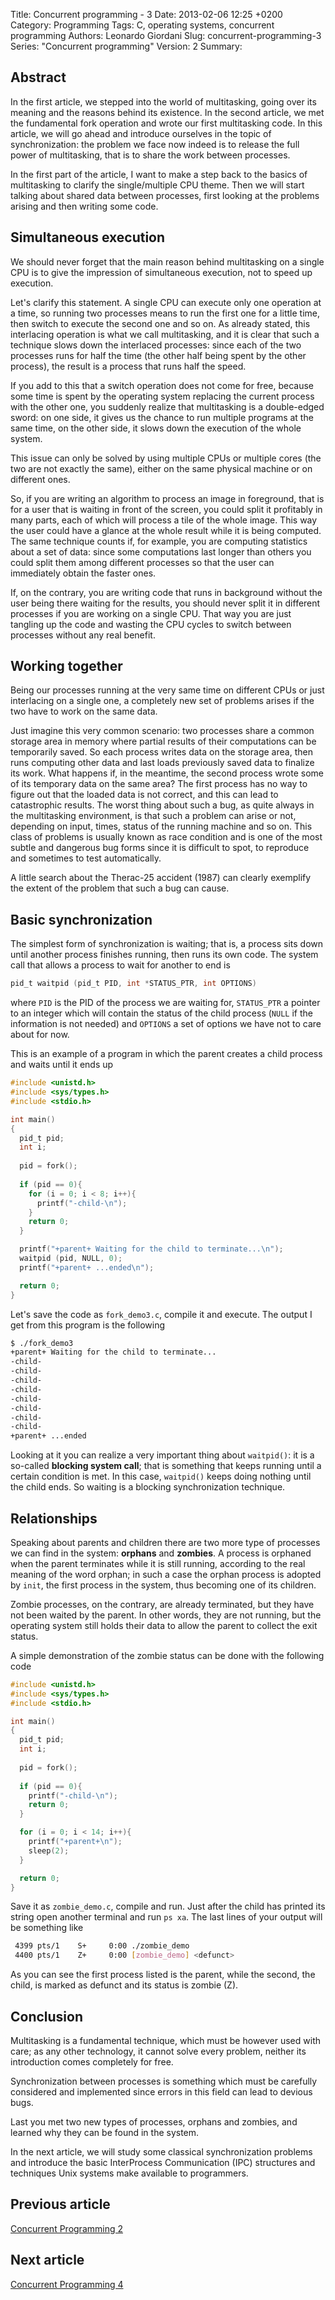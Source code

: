 Title: Concurrent programming - 3
Date: 2013-02-06 12:25 +0200
Category: Programming
Tags: C, operating systems, concurrent programming
Authors: Leonardo Giordani
Slug: concurrent-programming-3
Series: "Concurrent programming"
Version: 2
Summary:

## Abstract

In the first article, we stepped into the world of multitasking, going over its meaning and the reasons behind its existence. In the second article, we met the fundamental fork operation and wrote our first multitasking code. In this article, we will go ahead and introduce ourselves in the topic of synchronization: the problem we face now indeed is to release the full power of multitasking, that is to share the work between processes.

In the first part of the article, I want to make a step back to the basics of multitasking to clarify the single/multiple CPU theme. Then we will start talking about shared data between processes, first looking at the problems arising and then writing some code.

## Simultaneous execution

We should never forget that the main reason behind multitasking on a single CPU is to give the impression of simultaneous execution, not to speed up execution.

Let's clarify this statement. A single CPU can execute only one operation at a time, so running two processes means to run the first one for a little time, then switch to execute the second one and so on. As already stated, this interlacing operation is what we call multitasking, and it is clear that such a technique slows down the interlaced processes: since each of the two processes runs for half the time (the other half being spent by the other process), the result is a process that runs half the speed.

If you add to this that a switch operation does not come for free, because some time is spent by the operating system replacing the current process with the other one, you suddenly realize that multitasking is a double-edged sword: on one side, it gives us the chance to run multiple programs at the same time, on the other side, it slows down the execution of the whole system.

This issue can only be solved by using multiple CPUs or multiple cores (the two are not exactly the same), either on the same physical machine or on different ones.

So, if you are writing an algorithm to process an image in foreground, that is for a user that is waiting in front of the screen, you could split it profitably in many parts, each of which will process a tile of the whole image. This way the user could have a glance at the whole result while it is being computed. The same technique counts if, for example, you are computing statistics about a set of data: since some computations last longer than others you could split them among different processes so that the user can immediately obtain the faster ones.

If, on the contrary, you are writing code that runs in background without the user being there waiting for the results, you should never split it in different processes if you are working on a single CPU. That way you are just tangling up the code and wasting the CPU cycles to switch between processes without any real benefit.

## Working together

Being our processes running at the very same time on different CPUs or just interlacing on a single one, a completely new set of problems arises if the two have to work on the same data.

Just imagine this very common scenario: two processes share a common storage area in memory where partial results of their computations can be temporarily saved. So each process writes data on the storage area, then runs computing other data and last loads previously saved data to finalize its work. What happens if, in the meantime, the second process wrote some of its temporary data  on the same area? The first process has no way to figure out that the loaded data is not correct, and this can lead to catastrophic results. The worst thing about such a bug, as quite always in the multitasking environment, is that such a problem can arise or not, depending on input, times, status of the running machine and so on. This class of problems is usually known as race condition and is one of the most subtle and dangerous bug forms since it is difficult to spot, to reproduce and sometimes to test automatically.

A little search about the Therac-25 accident (1987) can clearly exemplify the extent of the problem that such a bug can cause.

## Basic synchronization

The simplest form of synchronization is waiting; that is, a process sits down until another process finishes running, then runs its own code. The system call that allows a process to wait for another to end is

``` c
pid_t waitpid (pid_t PID, int *STATUS_PTR, int OPTIONS)
```

where `PID` is the PID of the process we are waiting for, `STATUS_PTR` a pointer to an integer which will contain the status of the child process (`NULL` if the information is not needed) and `OPTIONS` a set of options we have not to care about for now.

This is an example of a program in which the parent creates a child process and waits until it ends up

``` c
#include <unistd.h>
#include <sys/types.h>
#include <stdio.h>

int main()
{
  pid_t pid;
  int i;
  
  pid = fork();
  
  if (pid == 0){
    for (i = 0; i < 8; i++){
      printf("-child-\n");
    }
    return 0;
  }

  printf("+parent+ Waiting for the child to terminate...\n"); 
  waitpid (pid, NULL, 0);
  printf("+parent+ ...ended\n");

  return 0;
}
```

Let's save the code as `fork_demo3.c`, compile it and execute. The output I get from this program is the following

``` bash
$ ./fork_demo3
+parent+ Waiting for the child to terminate...
-child-
-child-
-child-
-child-
-child-
-child-
-child-
-child-
+parent+ ...ended
```

Looking at it you can realize a very important thing about `waitpid()`: it is a so-called **blocking system call**; that is something that keeps running until a certain condition is met. In this case, `waitpid()` keeps doing nothing until the child ends. So waiting is a blocking synchronization technique.

## Relationships

Speaking about parents and children there are two more type of processes we can find in the system: **orphans** and **zombies**. A process is orphaned when the parent terminates while it is still running, according to the real meaning of the word orphan; in such a case the orphan process is adopted by `init`, the first process in the system, thus becoming one of its children.

Zombie processes, on the contrary, are already terminated, but they have not been waited by the parent. In other words, they are not running, but the operating system still holds their data to allow the parent to collect the exit status.

A simple demonstration of the zombie status can be done with the following code

``` c
#include <unistd.h>
#include <sys/types.h>
#include <stdio.h>

int main()
{
  pid_t pid;
  int i;
  
  pid = fork();
  
  if (pid == 0){
    printf("-child-\n");
    return 0;
  }

  for (i = 0; i < 14; i++){
    printf("+parent+\n");
    sleep(2);
  }

  return 0;
}
```

Save it as `zombie_demo.c`, compile and run. Just after the child has printed its string open another terminal and run `ps xa`. The last lines of your output will be something like

``` bash
 4399 pts/1    S+     0:00 ./zombie_demo
 4400 pts/1    Z+     0:00 [zombie_demo] <defunct>
```

As you can see the first process listed is the parent, while the second, the child, is marked as defunct and its status is zombie (Z).

## Conclusion

Multitasking is a fundamental technique, which must be however used with care; as any other technology, it cannot solve every problem, neither its introduction comes completely for free.

Synchronization between processes is something which must be carefully considered and implemented since errors in this field can lead to devious bugs.

Last you met two new types of processes, orphans and zombies, and learned why they can be found in the system.

In the next article, we will study some classical synchronization problems and introduce the basic InterProcess Communication (IPC) structures and techniques Unix systems make available to programmers.

## Previous article

[Concurrent Programming 2](/blog/2013/02/04/concurrent-programming-2)

## Next article

[Concurrent Programming 4](/blog/2013/02/13/concurrent-programming-4)
